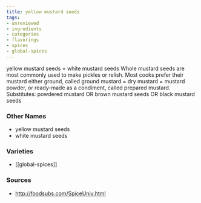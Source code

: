 ```yaml
---
title: yellow mustard seeds
tags:
- unreviewed
- ingredients
- categories
- flavorings
- spices
- global-spices
---
```

yellow mustard seeds = white mustard seeds Whole mustard seeds are most commonly used to make pickles or relish. Most cooks prefer their mustard either ground, called ground mustard = dry mustard = mustard powder, or ready-made as a condiment, called prepared mustard. Substitutes: powdered mustard OR brown mustard seeds OR black mustard seeds

### Other Names

* yellow mustard seeds
* white mustard seeds

### Varieties

* [[global-spices]]

### Sources
* http://foodsubs.com/SpiceUniv.html
